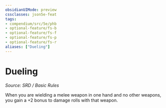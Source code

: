 ```yaml
---
obsidianUIMode: preview
cssclasses: json5e-feat
tags:
- compendium/src/5e/phb
- optional-feature/fs-b
- optional-feature/fs-f
- optional-feature/fs-p
- optional-feature/fs-r
aliases: ["Dueling"]
---
```

# Dueling
*Source: SRD / Basic Rules*  

When you are wielding a melee weapon in one hand and no other weapons, you gain a +2 bonus to damage rolls with that weapon.